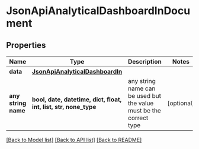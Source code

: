 # JsonApiAnalyticalDashboardInDocument


## Properties
Name | Type | Description | Notes
------------ | ------------- | ------------- | -------------
**data** | [**JsonApiAnalyticalDashboardIn**](JsonApiAnalyticalDashboardIn.md) |  | 
**any string name** | **bool, date, datetime, dict, float, int, list, str, none_type** | any string name can be used but the value must be the correct type | [optional]

[[Back to Model list]](../README.md#documentation-for-models) [[Back to API list]](../README.md#documentation-for-api-endpoints) [[Back to README]](../README.md)


